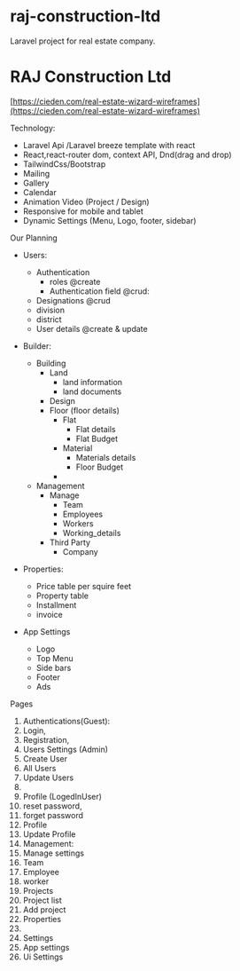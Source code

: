# raj-construction-ltd
Laravel project for real estate company.
# **RAJ Construction Ltd**

[https://cieden.com/real-estate-wizard-wireframes](https://cieden.com/real-estate-wizard-wireframes)

Technology:

- Laravel Api /Laravel breeze template with react
- React,react-router dom, context API, Dnd(drag and drop)
- TailwindCss/Bootstrap
- Mailing
- Gallery
- Calendar
- Animation Video (Project / Design)
- Responsive for mobile and tablet
- Dynamic Settings (Menu, Logo, footer, sidebar)

Our Planning

- Users:

    - Authentication
      - roles @create
      - Authentication field @crud:
    - Designations @crud
    - division
    - district
    - User details @create & update
- Builder:
  - Building
    - Land
      - land information
      - land documents
    - Design
    - Floor (floor details)
      - Flat
        - Flat details
        - Flat Budget
      - Material
        - Materials details
        - Floor Budget
      -
  - Management
    - Manage
      - Team
      - Employees
      - Workers
      - Working\_details
    - Third Party
      - Company
- Properties:
  - Price table per squire feet
  - Property table
  - Installment
  - invoice
- App Settings
  - Logo
  - Top Menu
  - Side bars
  - Footer
  - Ads

Pages

1. Authentications(Guest):
  1. Login,
  2. Registration,
2. Users Settings (Admin)
  1. Create User
  2. All Users
  3. Update Users
  4.
3. Profile (LogedInUser)
  1. reset password,
  2. forget password
  3. Profile
  4. Update Profile
4. Management:
  1. Manage settings
  2. Team
  3. Employee
  4. worker
5. Projects
  1. Project list
  2. Add project
6. Properties
  1.
7. Settings
  1. App settings
  2. Ui Settings
